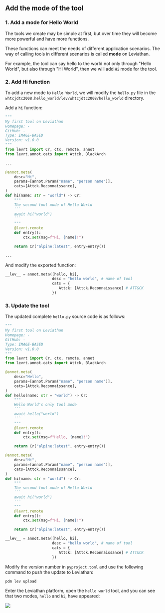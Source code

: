 ## Add the mode of the tool

### 1. Add a mode for Hello World

The tools we create may be simple at first, but over time they will become more powerful and have more functions.

These functions can meet the needs of different application scenarios. The way of calling tools in different scenarios is called **mode** on Leviathan.

For example, the tool can say hello to the world not only through "Hello World", but also through "Hi World", then we will add `Hi` mode for the tool.

### 2. Add Hi function

To add a new mode to `Hello World`, we will modify the `hello.py` file in the `whtcjdtc2008.hello_world/lev/whtcjdtc2008/hello_world` directory.

Add a `hi` function:

```python
"""
My first tool on Leviathan
Homepage: -
GitHub: -
Type: IMAGE-BASED
Version: v1.0.0
"""
from levrt import Cr, ctx, remote, annot
from levrt.annot.cats import Attck, BlackArch

...

@annot.meta(
    desc="Hi",
    params=[annot.Param("name", "person name")],
    cats=[Attck.Reconnaissance],
)
def hi(name: str = "world") -> Cr:
    """
    The second tool mode of Hello World
    ```
    await hi("world")
    ```
    """
    @levrt.remote
    def entry():
        ctx.set(msg=f"Hi, {name}!")

    return Cr("alpine:latest", entry=entry())

...
```

And modify the exported function:

```python
__lev__ = annot.meta([hello, hi],
                     desc = "hello world", # name of tool
                     cats = {
                        Attck: [Attck.Reconnaissance] # ATT&CK
                     })
```

### 3. Update the tool

The updated complete `hello.py` source code is as follows:

```python
"""
My first tool on Leviathan
Homepage: -
GitHub: -
Type: IMAGE-BASED
Version: v1.0.0
"""
from levrt import Cr, ctx, remote, annot
from levrt.annot.cats import Attck, BlackArch

@annot.meta(
    desc="Hello",
    params=[annot.Param("name", "person name")],
    cats=[Attck.Reconnaissance],
)
def hello(name: str = "world") -> Cr:
    """
    Hello World's only tool mode
    ```
    await hello("world")
    ```
    """
    @levrt.remote
    def entry():
        ctx.set(msg=f"Hello, {name}!")

    return Cr("alpine:latest", entry=entry())

@annot.meta(
    desc="Hi",
    params=[annot.Param("name", "person name")],
    cats=[Attck.Reconnaissance],
)
def hi(name: str = "world") -> Cr:
    """
    The second tool mode of Hello World
    ```
    await hi("world")
    ```
    """
    @levrt.remote
    def entry():
        ctx.set(msg=f"Hi, {name}!")

    return Cr("alpine:latest", entry=entry())

__lev__ = annot.meta([hello, hi],
                     desc = "hello world", # name of tool
                     cats = {
                        Attck: [Attck.Reconnaissance] # ATT&CK
                     })
```

Modify the version number in `pyproject.toml` and use the following command to push the update to Leviathan:

```bash
pdm lev upload
```

Enter the Leviathan platform, open the `hello world` tool, and you can see that two modes, `hello` and `hi`, have appeared:

![](https://levimg.s3.cn-northwest-1.amazonaws.com.cn/x/%E6%88%AA%E5%B1%8F2022-05-28+22.19.45.png)
